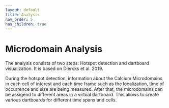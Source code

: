 ```yaml
---
layout: default
title: Analysis
nav_order: 5
has_children: true
---
```


# Microdomain Analysis


The analysis consists of two steps: Hotspot detection and dartboard visualization. It is based on Diercks et al. 2019. 

During the hotspot detection, information about the Calcium Microdomains in each cell of interest and each time frame such as the localization, time of occurrence and size are being measured. After that, the microdomains can be assigend to different areas in a virtual dartboard. This allows to create various dartboards for different time spans and cells.  
